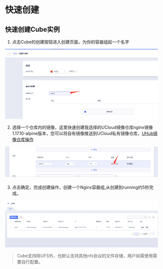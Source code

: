 # 快速创建

## 快速创建Cube实例

1. 点击Cube的创建按钮进入创建页面，为你的容器组起一个名字

![](../images/createCube1.png)

2. 选择一个仓库内的镜像，这里快速创建我选择的UCloud镜像仓库nginx镜像1.17.10-alpine版本，您可以将自有镜像推送到UCloud私有镜像仓库，[UHub镜像仓库操作](/uhub/guide)

![](../images/createCube2.png)

3. 点击确定，完成创建操作，创建一个Nginx容器组,从创建到running约5秒完成。

![](../images/createCube3.png)
   
> Cube支持除UFS外，也默认支持其他nfs协议的文件存储，用户如需使用需要自行配置。